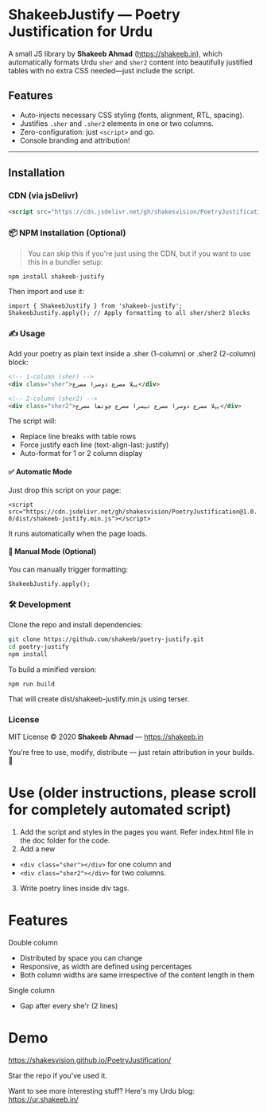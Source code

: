 # ShakeebJustify — Poetry Justification for Urdu

A small JS library by **Shakeeb Ahmad** (https://shakeeb.in), which automatically formats Urdu `sher` and `sher2` content into beautifully justified tables with no extra CSS needed—just include the script.

## Features

- Auto-injects necessary CSS styling (fonts, alignment, RTL, spacing).
- Justifies `.sher` and `.sher2` elements in one or two columns.
- Zero-configuration: just `<script>` and go.
- Console branding and attribution!

---

## Installation

### CDN (via jsDelivr)

```html
<script src="https://cdn.jsdelivr.net/gh/shakesvision/PoetryJustification@1.0.0/dist/shakeeb-justify.min.js"></script>
```

### 📦 NPM Installation (Optional)

> You can skip this if you're just using the CDN, but if you want to use this in a bundler setup:

`npm install shakeeb-justify`

Then import and use it:

`import { ShakeebJustify } from 'shakeeb-justify';  ShakeebJustify.apply(); // Apply formatting to all sher/sher2 blocks`

### ✍️ Usage

Add your poetry as plain text inside a .sher (1-column) or .sher2 (2-column) block:

```html
<!-- 1-column (sher) -->
<div class="sher">پہلا مصرع دوسرا مصرع</div>

<!-- 2-column (sher2) -->
<div class="sher2">پہلا مصرع دوسرا مصرع تیسرا مصرع چوتھا مصرع</div>
```

The script will:

- Replace line breaks with table rows
- Force justify each line (text-align-last: justify)
- Auto-format for 1 or 2 column display

#### ✅ Automatic Mode

Just drop this script on your page:

`<script src="https://cdn.jsdelivr.net/gh/shakesvision/PoetryJustification@1.0.0/dist/shakeeb-justify.min.js"></script>`

It runs automatically when the page loads.

#### 🧠 Manual Mode (Optional)

You can manually trigger formatting:

`ShakeebJustify.apply();`

### 🛠️ Development

Clone the repo and install dependencies:

```bash
git clone https://github.com/shakeeb/poetry-justify.git
cd poetry-justify
npm install
```

To build a minified version:

`npm run build`

That will create dist/shakeeb-justify.min.js using terser.

### License

MIT License © 2020 **Shakeeb Ahmad** — https://shakeeb.in

You’re free to use, modify, distribute — just retain attribution in your builds. 🙏

# Use (older instructions, please scroll for completely automated script)

1. Add the script and styles in the pages you want. Refer index.html file in the doc folder for the code.
2. Add a new

- `<div class="sher"></div>` for one column and
- `<div class="sher2"></div>` for two columns.

3. Write poetry lines inside div tags.

# Features

Double column

- Distributed by space you can change
- Responsive, as width are defined using percentages
- Both column widths are same irrespective of the content length in them

Single column

- Gap after every she'r (2 lines)

# Demo

https://shakesvision.github.io/PoetryJustification/

Star the repo if you've used it.

Want to see more interesting stuff? Here's my Urdu blog: https://ur.shakeeb.in/
